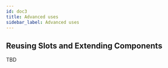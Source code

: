 ```yaml
---
id: doc3
title: Advanced uses
sidebar_label: Advanced uses
---
```


## Reusing Slots and Extending Components

TBD
